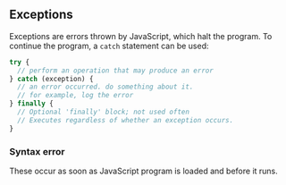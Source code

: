 ## Exceptions

Exceptions are errors thrown by JavaScript, which halt the program. To continue the program, a ```catch``` statement can be used:
```js
try {
  // perform an operation that may produce an error
} catch (exception) {
  // an error occurred. do something about it.
  // for example, log the error
} finally {
  // Optional 'finally' block; not used often
  // Executes regardless of whether an exception occurs.
}
```

### Syntax error
These occur as soon as JavaScript program is loaded and before it runs.